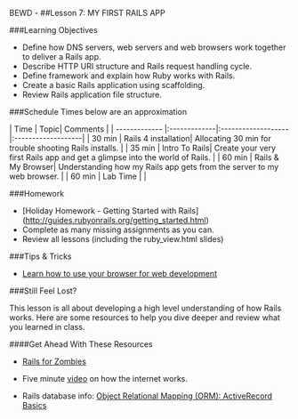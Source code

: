 BEWD - ##Lesson 7: MY FIRST RAILS APP


###Learning Objectives


*	Define how DNS servers, web servers and web browsers work together to deliver a Rails app.
*	Describe HTTP URI structure and Rails request handling cycle.
*	Define framework and explain how Ruby works with Rails.
*	Create a basic Rails application using scaffolding.
*	Review Rails application file structure.


###Schedule
Times below are an approximation


| Time        | Topic| Comments |
| ------------- |:-------------|:-------------------|:-------------------|
| 30 min | Rails 4 installation| Allocating 30 min for trouble shooting Rails installs. |
| 35 min | Intro To Rails| Create your very first Rails app and get a glimpse into the world of Rails. |
| 60 min | Rails & My Browser| Understanding how my Rails app gets from the server to my web browser.  |
| 60 min | Lab Time |  |


###Homework
*	[Holiday Homework - Getting Started with Rails] (http://guides.rubyonrails.org/getting_started.html)
* Complete as many missing assignments as you can.
* Review all lessons (including the ruby_view.html slides)

###Tips & Tricks

* [Learn how to use your browser for web development](http://discover-devtools.codeschool.com/)

###Still Feel Lost?

This lesson is all about developing a high level  understanding of how Rails works. Here are some resources to help you dive deeper and review what you learned in class.

####Get Ahead With These Resources

* [Rails for Zombies](https://www.codeschool.com/courses/rails-for-zombies-redux)

* Five minute [video](http://www.youtube.com/watch?v=7_LPdttKXPc) on how the internet works.

* Rails database info: [Object Relational Mapping (ORM): ActiveRecord Basics](http://guides.rubyonrails.org/active_record_basics.html)
